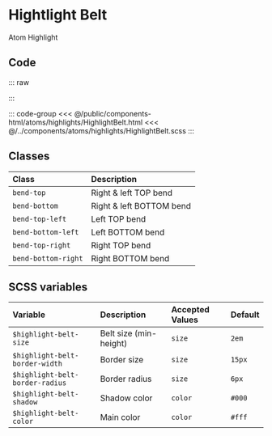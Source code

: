 # Hightlight Belt
<Badge type="tip">Atom</Badge> <Badge type="info">Highlight</Badge>

## Code

::: raw
<div class="dev-section">
    <!--@include: ../../public/components-html/atoms/highlights/HighlightBelt.html -->
</div>
:::

::: code-group
<<< @/public/components-html/atoms/highlights/HighlightBelt.html
<<< @/../components/atoms/highlights/HighlightBelt.scss
:::

## Classes

| Class               | Description              |
|:--------------------|:-------------------------|
| `bend-top`          | Right & left TOP bend    |
| `bend-bottom`       | Right & left BOTTOM bend |
| `bend-top-left`     | Left TOP bend            |
| `bend-bottom-left`  | Left BOTTOM bend         |
| `bend-top-right`    | Right TOP bend           |
| `bend-bottom-right` | Right BOTTOM bend        |

## SCSS variables

| Variable                          | Description            | Accepted Values | Default  |
|:----------------------------------|:-----------------------|:----------------|:---------|
| `$highlight-belt-size`            | Belt size (min-height) | `size`          | `2em`    |
| `$highlight-belt-border-width`    | Border size            | `size`          | `15px`   |
| `$highlight-belt-border-radius`   | Border radius          | `size`          | `6px`    |
| `$highlight-belt-shadow`          | Shadow color           | `color`         | `#000`   |
| `$highlight-belt-color`           | Main color             | `color`         | `#fff`   |

<style lang="scss">
@import "../../theme.scss";

#highlight-test-container{
  width: 100%;
  height: 600px;
  padding: 10% 0;
  background-color: #eee;
}

$highlight-belt-color: $primary-color;

@import "components/atoms/highlights/HighlightBelt.scss";
</style>
